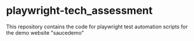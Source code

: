 # playwright-tech_assessment
This repository contains the code for playwright test automation scripts for the demo website "saucedemo"
